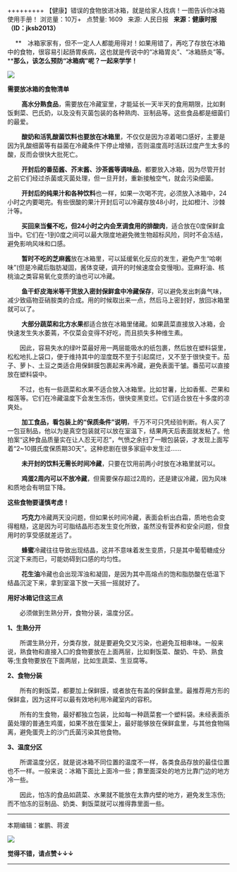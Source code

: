 +++++++++
【健康】错误的食物放进冰箱，就是给家人找病！一图告诉你冰箱使用手册！
浏览量：10万+ &nbsp; 点赞量: 1609 &nbsp; 来源: 人民日报 &nbsp;
 **来源：健康时报（ID：jksb2013）**


　 **　冰箱家家有，但不一定人人都能用得对！如果用错了，再吃了存放在冰箱中的食物，很容易引起肠胃疾病，这也就是传说中的“冰箱胃炎”、“冰箱肠炎”等。****那么，该怎么预防“冰箱病”呢？一起来学学！**


![](http://weicdn.81kb.com/mmbiz/pSPpMZ6hLadh9ZvEzQdibLL3hGLQEicxQROicIPQicviakxGOia3jSJHZU2pBgdlv7n4wrQ70E8Dc2Dl6Uye6JMKeKPw/640?wx_fmt=jpeg)



**需要放冰箱的食物清单**


　　 **高水分熟食品**，需要放在冷藏室里，才能延长一天半天的食用期限，比如剩饭剩菜、巴氏奶，以及没有灭菌包装的各种熟肉、豆制品等。这些食品都是细菌们的最爱。



　　 **酸奶和活乳酸菌饮料也要放在冰箱里**，不仅仅是因为凉着喝口感好，主要是因为乳酸细菌等有益菌在冷藏条件下停止增殖，否则温度高时活跃过度产生太多的酸，反而会很快大批死亡。



　　 **开封后的番茄酱、芥末酱、沙茶酱等调味品**，都要放入冰箱，因为尽管开封之前它们经过杀菌或灭菌处理，但一旦开封，重新接触空气，就会污染细菌。



　　 **开封后的纯果汁和各种饮料**也一样，如果一次喝不完，必须放入冰箱中，24小时之内要喝完。有些很酸的果汁开封后可以冷藏存放48小时，比如橙汁、沙棘汁等。



　　 **买回来当餐不吃，但24小时之内会烹调食用的排酸肉**，适合放在0度保鲜盒当中。它们在-1到0度之间可以最大限度地避免微生物超标风险，同时不会冻结，避免影响风味和口感。



　　 **暂时不吃的芝麻酱**放在冰箱里，可以延缓氧化反应的发生，避免产生“哈喇味”(但是冷藏后脂肪凝固，酱体变硬，调开的时候速度会变慢哦)。亚麻籽油、核桃油之类容易氧化变质的油也可以冷藏。



　　 **鱼干虾皮海米等干货放入密封保鲜盒中冷藏保存**，可以避免发出刺鼻气味，减少致癌物亚硝胺类的合成。用的时候取出来一点，然后马上密封好，放回冰箱里就可以了。



　　 **大部分蔬菜和北方水果**都适合放在冰箱里储藏。如果蔬菜直接放入冰箱，会快速发生失水萎蔫，不仅菜会变得不好吃，而且损失多种维生素。



　　因此，容易失水的绿叶菜最好用一两层能吸水的纸包裹，然后放在塑料袋里，松松地扎上袋口，便于维持其中的湿度既不至于引起腐烂，又不至于很快变干。茄子、萝卜、土豆之类适合用保鲜膜包裹起来再冷藏，避免表面干皱。番茄可以直接放在塑料袋中。



　　不过，也有一些蔬菜和水果不适合放入冰箱里。比如甘薯，比如香蕉、芒果和榴莲等。它们在冷藏温度下会发生冻伤，很快变黑变烂。它们适合放在十多度的凉爽处。



　　 **加工食品，看包装上的“保质条件”说明**，千万不可只凭经验判断。有人买了一包豆制品，他以为是真空包装就可以放在室温下，结果两天后表面就发粘了。他拍案“这种食品质量实在让人忍无可忍”，气愤之余扫了一眼包装袋，才发现上面写着“2~10摄氏度保质期30天”。这种悲剧在很多家庭中发生过……



　　 **未开封的饮料无需长时间冷藏**，只要在饮用前两小时放在冰箱里就可以。



　　 **鸡蛋2周内可以不放冷藏**，但需要保存超过2周的，还是建议冷藏，因为风味和质地会有明显下降。



**这些食物要谨慎考虑！**


　　 **巧克力**冷藏两天没问题，但如果长时间冷藏，表面会析出白霜，质地也会变得粗糙，这是因为可可脂结晶形态发生变化所致，虽然没有营养和安全问题，但食用时的享受感就差远了。



　　 **蜂蜜**冷藏往往导致出现结晶，这并不意味着发生变质，只是其中葡萄糖成分沉淀下来而已，可能妨碍到口感的均匀性。



　　 **花生油**冷藏也会出现浑浊和凝固，是因为其中高熔点的饱和脂肪酸在低温下结晶沉淀下来，拿到室温下放一天摇一摇就好了。



**用好冰箱记住这三点**


　　必须做到生熟分开，食物分装，温度分区。



**1、生熟分开**


　　所谓生熟分开，分类存放，就是要避免交叉污染，也避免互相串味。一般来说，熟食物和直接入口的食物要放在上面两层，比如剩饭菜、酸奶、牛奶、熟食等;生食物要放在下面两层，比如生蔬菜、生豆腐等。



**2、食物分装**


　　所有的剩饭菜，都要加上保鲜膜，或者放在有盖的保鲜盒里。最推荐用方形的保鲜盒，因为这样可以最有效地利用冷藏室内的容积。



　　所有的生食物，最好都独立包装，比如每一种蔬菜套一个塑料袋。未经表面杀菌处理的普通生鸡蛋，如果不放在蛋架上，最好能够放在保鲜盒里，与其他食物隔离，避免蛋壳上的沙门氏菌污染其他食物。



**3、温度分区**


　　所谓温度分区，就是说冰箱不同位置的温度不一样，各类食品存放的最佳位置也不一样。一般来说：冰箱下面比上面冷一些；靠里面深处的地方比靠门边的地方冷一些。



　　因此，怕冻的食品如蔬菜、水果就不能放在太靠内壁的地方，避免发生冻伤;而不怕冻的豆制品、奶类、剩饭菜就可以推得靠里面一些。



* * *



本期编辑：崔鹏、蒋波



![](http://weicdn.81kb.com/mmbiz/xrFYciaHL08BMq1Er5otH3veEWm0Gm4EcXDCzQM0GqPIQicibBUEVGskz2ElAmhtSqbPxvdIEWBslRSvlficibUDVeg/0?wx_fmt=gif)



**觉得不错，请点赞↓↓↓**


---------
